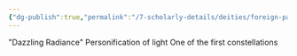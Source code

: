```yaml
---
{"dg-publish":true,"permalink":"/7-scholarly-details/deities/foreign-pantheons/the-mazzaroth/yawar/","noteIcon":""}
---
```



"Dazzling Radiance"
Personification of light 
One of the first constellations